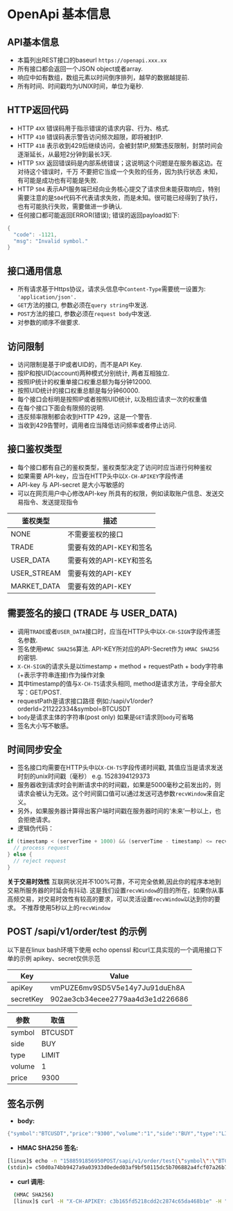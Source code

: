 # OpenApi 基本信息



## API基本信息

* 本篇列出REST接口的baseurl `https://openapi.xxx.xx`
* 所有接口都会返回一个JSON object或者array.
* 响应中如有数组，数组元素以时间倒序排列，越早的数据越提前.
* 所有时间、时间戳均为UNIX时间，单位为毫秒.



## HTTP返回代码

* HTTP `4XX` 错误码用于指示错误的请求内容、行为、格式.
* HTTP `410` 错误码表示警告访问频次超限，即将被封IP.
* HTTP `418` 表示收到429后继续访问，会被封禁IP,频繁违反限制，封禁时间会逐渐延长，从最短2分钟到最长3天.
* HTTP `5XX` 返回错误码是内部系统错误；这说明这个问题是在服务器这边。在对待这个错误时，千万 不要把它当成一个失败的任务，因为执行状态 未知，有可能是成功也有可能是失败.
* HTTP `504` 表示API服务端已经向业务核心提交了请求但未能获取响应，特别需要注意的是`504`代码不代表请求失败，而是未知。很可能已经得到了执行，也有可能执行失败，需要做进一步确认.
* 任何接口都可能返回ERROR(错误); 错误的返回payload如下:

```java
{
  "code": -1121,
  "msg": "Invalid symbol."
}
```

## 接口通用信息

* 所有请求基于Https协议，请求头信息中`Content-Type`需要统一设置为: `'application/json'.`
* `GET`方法的接口, 参数必须在`query string`中发送.
* `POST`方法的接口, 参数必须在`request body`中发送.
* 对参数的顺序不做要求.

## 访问限制

* 访问限制是基于IP或者UID的，而不是API Key.
* 按IP和按UID(account)两种模式分别统计, 两者互相独立.
* 按照IP统计的权重单接口权重总额为每分钟12000.
* 按照UID统计的接口权重总额是每分钟60000.
* 每个接口会标明是按照IP或者按照UID统计, 以及相应请求一次的权重值
* 在每个接口下面会有限频的说明.
* 违反频率限制都会收到HTTP 429，这是一个警告.
* 当收到429告警时，调用者应当降低访问频率或者停止访问.



## 接口鉴权类型

* 每个接口都有自己的鉴权类型，鉴权类型决定了访问时应当进行何种鉴权
* 如果需要 API-key，应当在HTTP头中以`X-CH-APIKEY`字段传递
* API-key 与 API-secret 是大小写敏感的
* 可以在网页用户中心修改API-key 所具有的权限，例如读取账户信息、发送交易指令、发送提现指令

| 鉴权类型         | 描述              |
| ------------ | --------------- |
| NONE         | 不需要鉴权的接口        |
| TRADE        | 需要有效的API-KEY和签名 |
| USER\_DATA   | 需要有效的API-KEY和签名 |
| USER\_STREAM | 需要有效的API-KEY    |
| MARKET\_DATA | 需要有效的API-KEY    |

## 需要签名的接口 (TRADE 与 USER\_DATA)

* 调用`TRADE`或者`USER_DATA`接口时，应当在HTTP头中以`X-CH-SIGN`字段传递签名参数.
* 签名使用`HMAC SHA256`算法. API-KEY所对应的API-Secret作为 `HMAC SHA256` 的密钥.
* `X-CH-SIGN`的请求头是以timestamp + method + requestPath + body字符串(+表示字符串连接)作为操作对象
* 其中timestamp的值与`X-CH-TS`请求头相同, method是请求方法，字母全部大写：GET/POST.
* requestPath是请求接口路径 例如:/sapi/v1/order?orderId=211222334\&symbol=BTCUSDT
* `body`是请求主体的字符串(post only) 如果是`GET`请求则`body`可省略
* 签名大小写不敏感。

## 时间同步安全

* 签名接口均需要在HTTP头中以`X-CH-TS`字段传递时间戳, 其值应当是请求发送时刻的unix时间戳（毫秒） e.g. 1528394129373
* 服务器收到请求时会判断请求中的时间戳，如果是5000毫秒之前发出的，则请求会被认为无效。这个时间窗口值可以通过发送可选参数`recvWindow`来自定义。
* 另外，如果服务器计算得出客户端时间戳在服务器时间的‘未来’一秒以上，也会拒绝请求。
* 逻辑伪代码：

```java
if (timestamp < (serverTime + 1000) && (serverTime - timestamp) <= recvWindow) {
  // process request
} else {
  // reject request
}
```

**关于交易时效性** 互联网状况并不100%可靠，不可完全依赖,因此你的程序本地到交易所服务器的时延会有抖动. 这是我们设置`recvWindow`的目的所在，如果你从事高频交易，对交易时效性有较高的要求，可以灵活设置`recvWindow`以达到你的要求。 不推荐使用5秒以上的`recvWindow`

## POST /sapi/v1/order/test 的示例

以下是在linux bash环境下使用 echo openssl 和curl工具实现的一个调用接口下单的示例 apikey、secret仅供示范

| Key       | Value                            |
| --------- | -------------------------------- |
| apiKey    | vmPUZE6mv9SD5V5e14y7Ju91duEh8A   |
| secretKey | 902ae3cb34ecee2779aa4d3e1d226686 |

| 参数     | 取值      |
| ------ | ------- |
| symbol | BTCUSDT |
| side   | BUY     |
| type   | LIMIT   |
| volume | 1       |
| price  | 9300    |

## 签名示例

* **body:**&#x20;

```java
{"symbol":"BTCUSDT","price":"9300","volume":"1","side":"BUY","type":"LIMIT"}
```

* **HMAC SHA256 签名:**

```bash
[linux]$ echo -n "1588591856950POST/sapi/v1/order/test{\"symbol\":\"BTCUSDT\",\"price\":\"9300\",\"volume\":\"1\",\"side\":\"BUY\",\"type\":\"LIMIT\"}" | openssl dgst -sha256 -hmac "902ae3cb34ecee2779aa4d3e1d226686"
(stdin)= c50d0a74bb9427a9a03933d0eded03af9bf50115dc5b706882a4fcf07a26b761
```

* **curl 调用:**

```bash
  (HMAC SHA256)
  [linux]$ curl -H "X-CH-APIKEY: c3b165fd5218cdd2c2874c65da468b1e" -H "X-CH-SIGN: c50d0a74bb9427a9a03933d0eded03af9bf50115dc5b706882a4fcf07a26b761" -H "X-CH-TS: 1588591856950" -H "Content-Type:application/json" -X POST 'http://localhost:30000/sapi/v1/order/test' -d '{"symbol":"BTCUSDT","price":"9300","quantity":"1","side":"BUY","type":"LIMIT"}'
```
